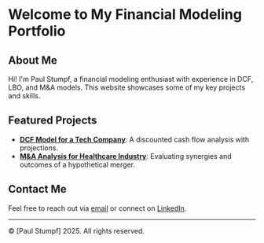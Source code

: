 # Welcome to My Financial Modeling Portfolio

## About Me
Hi! I'm Paul Stumpf, a financial modeling enthusiast with experience in DCF, LBO, and M&A models. This website showcases some of my key projects and skills.

## Featured Projects
- [**DCF Model for a Tech Company**](projects/project1.md): A discounted cash flow analysis with projections.
- [**M&A Analysis for Healthcare Industry**](projects/project2.md): Evaluating synergies and outcomes of a hypothetical merger.

## Contact Me
Feel free to reach out via [email](mailto:pstumpf.ct@gmail.com) or connect on [LinkedIn](https://linkedin.com/in/paul-f-stumpf).

---

© [Paul Stumpf] 2025. All rights reserved.
